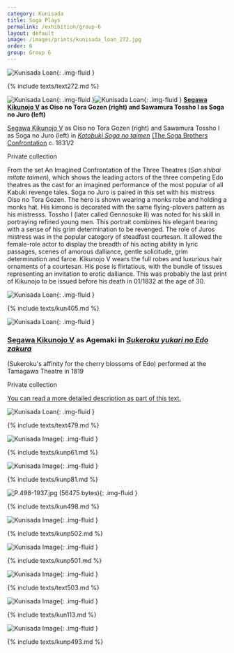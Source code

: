 ```yaml
---
category: Kunisada
title: Soga Plays
permalink: /exhibition/group-6
layout: default
image: /images/prints/kunisada_loan_272.jpg
order: 6
group: Group 6
---
```


![Kunisada Loan ]({{site.baseurl}}/images/prints/kunisada_loan_272.jpg){: .img-fluid }

{% include texts/text272.md %}

![Kunisada Loan ]({{site.baseurl}}/images/prints/kunisada_loan_310.jpg){: .img-fluid }![Kunisada Loan ]({{site.baseurl}}/images/prints/kunisada_loan_271.jpg){: .img-fluid }
**[Segawa Kikunojo V](/exhibition/group-7) as Oiso no Tora Gozen (right) and Sawamura Tossho I as Soga no Juro (left)**

[Segawa Kikunojo V](/exhibition/group-7) as Oiso no Tora Gozen (right) and Sawamura Tossho I as Soga no Juro (left) in _[Kotobuki Soga no taimen](/exhibition/group-6)_ [(The Soga Brothers Confrontation](/exhibition/group-6) c. 1831/2

Private collection

From the set An Imagined Confrontation of the Three Theatres (_San shibai mitate taimen_), which shows the leading actors of the three competing Edo theatres as the cast for an imagined performance of the most popular of all Kabuki revenge tales. Soga no Juro is paired in this set with his mistress Oiso no Tora Gozen. The hero is shown wearing a monks robe and holding a monks hat. His kimono is decorated with the same flying-plovers pattern as his mistresss. Tossho I (later called Gennosuke II) was noted for his skill in portraying refined young men. This portrait combines his elegant bearing with a sense of his grim determination to be revenged. The role of Juros mistress was in the popular category of steadfast courtesan. It allowed the female-role actor to display the breadth of his acting ability in lyric passages, scenes of amorous dalliance, gentle solicitude, grim determination and farce. Kikunojo V wears the full robes and luxurious hair ornaments of a courtesan. His pose is flirtatious, with the bundle of tissues representing an invitation to erotic dalliance. This was probably the last print of Kikunojo to be issued before his death in 01/1832 at the age of 30.

![Kunisada Loan ]({{site.baseurl}}/images/prints/kunisada_loan_405.jpg){: .img-fluid }

{% include  texts/kun405.md %}  

![Kunisada Loan ]({{site.baseurl}}/images/prints/kunisada_loan_406.jpg){: .img-fluid }

### [Segawa Kikunojo V](/exhibition/group-7) as Agemaki in _[Sukeroku yukari no Edo zakura](/exhibition/group-5)_

(Sukeroku's affinity for the cherry blossoms of Edo) performed at the Tamagawa Theatre in 1819

Private collection

[You can read a more detailed description as part of this text.](/theme/fan-prints-one)

![Kunisada Loan ]({{site.baseurl}}/images/prints/kunisada_loan_479.jpg){: .img-fluid }

{% include  texts/text479.md %}

![Kunisada Image]({{site.baseurl}}/images/prints/p.61-1999.jpg){: .img-fluid }

{% include texts/kunp61.md %}

![Kunisada Image]({{site.baseurl}}/images/prints/p.81-1999.jpg){: .img-fluid }

{% include  texts/kunp81.md %}

![P.498-1937.jpg (56475 bytes)]({{site.baseurl}}/images/prints/p.498-1937.jpg){: .img-fluid }

{% include  texts/kun498.md %}

![Kunisada Image]({{site.baseurl}}/images/prints/p.502-1937.jpg){: .img-fluid }

{% include  texts/kunp502.md %}

![Kunisada Image]({{site.baseurl}}/images/prints/p.501-1937.jpg){: .img-fluid }

{% include  texts/kunp501.md %}

![Kunisada Image]({{site.baseurl}}/images/prints/p.503-1937.jpg){: .img-fluid }

{% include  texts/text503.md %}

![Kunisada Image]({{site.baseurl}}/images/prints/p.113-1994.jpg){: .img-fluid }

{% include  texts/kun113.md %}

![Kunisada Image]({{site.baseurl}}/images/prints/p.493-1937.jpg){: .img-fluid }

{% include  texts/kunp493.md %}
